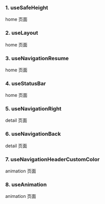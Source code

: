 ### 1. useSafeHeight

home 页面

### 2. useLayout

home 页面

### 3. useNavigationResume

home 页面

### 4. useStatusBar

home 页面

### 5. useNavigationRight

detail 页面

### 6. useNavigationBack

detail 页面

### 7. useNavigationHeaderCustomColor

animation 页面

### 8. useAnimation

animation 页面

